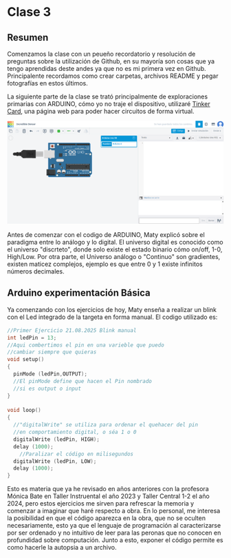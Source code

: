 # Clase 3
## Resumen
Comenzamos la clase con un peueño recordatorio y resolución de preguntas sobre la utilización de Github, en su mayoría son cosas que ya tengo aprendidas deste andes ya que no es mi primera vez en Github.
Principalente recordamos como crear carpetas, archivos README y pegar fotografías en estos últimos.

La siguiente parte de la clase se trató principalmente de exploraciones primarias con ARDUINO, cómo yo no traje el dispositivo, utilizaré [Tinker Card](https://www.tinkercad.com/things/1jfkEjWRtGt/editel), una página web para poder hacer circuitos de forma virtual.

![Tinkercad](ImagenesClase03/TinKerCad.png)

Antes de comenzar con el codigo de ARDUINO, Maty explicó sobre el paradigma entre lo análogo y lo digital. 
El universo digital es conocido como el universo "discrteto", donde solo existe el estado binario cómo on/off, 1-0, High/Low.
Por otra parte, el Universo análogo o "Continuo" son gradientes, existen maticez complejos, ejemplo es que entre 0 y 1 existe infinitos números decimales.

## Arduino experimentación Básica

Ya comenzando con los ejercicios de hoy, Maty enseña a realizar un blink con el Led integrado de la targeta en forma manual. 
El codigo utilizado es:
```cpp
//Primer Ejercicio 21.08.2025 Blink manual
int ledPin = 13;
//Aqui combertimos el pin en una varieble que puedo 
//cambiar siempre que quieras
void setup()
{
  pinMode (ledPin,OUTPUT); 
  //El pinMode define que hacen el Pin nombrado
  //si es output o input
}

void loop()
{
  //"digitalWrite" se utiliza para ordenar el quehacer del pin 
  //en comportamiento digital, o séa 1 o 0
  digitalWrite (ledPin, HIGH);
  delay (1000);
    //Paralizar el código en milisegundos
  digitalWrite (ledPin, LOW);
  delay (1000);
}
```
Esto es materia que ya he revisado en años anteriores con la profesora Mónica Bate en Taller Instruental el año 2023 y Taller Central 1-2 el año 2024, pero estos ejercicios me sirven para refrescar la memoria y comenzar a imaginar que haré respecto a obra.
En lo personal, me interesa la posibilidad en que el código aparezca en la obra, que no se oculten necesariamente, esto ya que el lenguaje de programación al caracterizarse por ser ordenado y no intuitivo de leer para las peronas que no conocen en profundidad sobre computación. Junto a esto, exponer el código permite es como hacerle la autopsia a un archivo.
